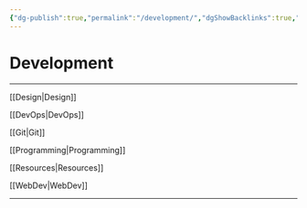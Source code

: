 ```yaml
---
{"dg-publish":true,"permalink":"/development/","dgShowBacklinks":true,"dgShowLocalGraph":true}
---
```


# Development

---

[[Design|Design]]

[[DevOps|DevOps]]

[[Git|Git]]

[[Programming|Programming]]

[[Resources|Resources]]

[[WebDev|WebDev]]

---